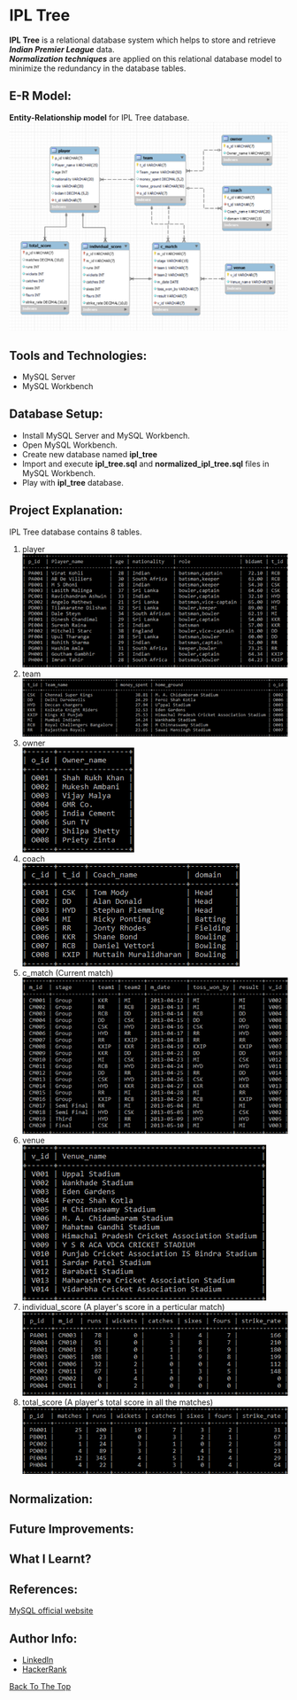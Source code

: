 # IPL Tree
**IPL Tree** is a relational database system which helps to store and retrieve ***Indian Premier League*** data.  
***Normalization techniques*** are applied on this relational database model to minimize the redundancy in the database tables.

## E-R Model:
**Entity-Relationship model** for IPL Tree database.
![Entity-Relationship model](https://github.com/anuprshetty/IPL-Tree/blob/main/images/ipl_tree_schema.PNG)

## Tools and Technologies:
- MySQL Server
- MySQL Workbench

## Database Setup:
- Install MySQL Server and MySQL Workbench.
- Open MySQL Workbench.
- Create new database named **ipl_tree**
- Import and execute **ipl_tree.sql** and **normalized_ipl_tree.sql** files in MySQL Workbench.
- Play with **ipl_tree** database.

## Project Explanation:
IPL Tree database contains 8 tables.
<!--- Use 2 SPACEs at the end of a line for line break(\n). -->
1. player  
![player](https://github.com/anuprshetty/IPL-Tree/blob/main/images/player_table.png)
3. team  
![team](https://github.com/anuprshetty/IPL-Tree/blob/main/images/team_table.png)
5. owner  
![owner](https://github.com/anuprshetty/IPL-Tree/blob/main/images/owner_table.png)
7. coach  
![coach](https://github.com/anuprshetty/IPL-Tree/blob/main/images/coach_table.png)
9. c_match (Current match)  
![c_match](https://github.com/anuprshetty/IPL-Tree/blob/main/images/c_match_table.png)
11. venue  
![venue](https://github.com/anuprshetty/IPL-Tree/blob/main/images/venue_table.png)
12. individual_score (A player's score in a perticular match)  
![individual_score](https://github.com/anuprshetty/IPL-Tree/blob/main/images/individual_score_table.png)
14. total_score (A player's total score in all the matches)  
![total_score](https://github.com/anuprshetty/IPL-Tree/blob/main/images/total_score_table.png)

## Normalization:

## Future Improvements:

## What I Learnt?

## References:
[MySQL official website](https://www.mysql.com/)

## Author Info:
- [LinkedIn](https://www.linkedin.com/in/anuprshetty/)
- [HackerRank](https://www.hackerrank.com/anuprshetty)

[Back To The Top](#IPL-Tree)
